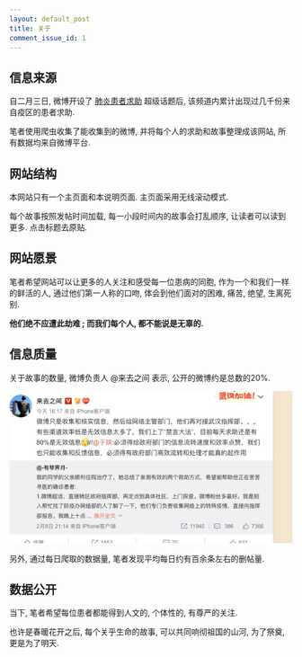 ```yaml
---
layout: default_post
title: 关于
comment_issue_id: 1
---
```




## 信息来源

自二月三日, 微博开设了 [肺炎患者求助](https://huati.weibo.com/6882551) 超级话题后, 该频道内累计出现过几千份来自疫区的患者求助. 

笔者使用爬虫收集了能收集到的微博, 并将每个人的求助和故事整理成该网站, 所有数据均来自微博平台. 

## 网站结构

本网站只有一个主页面和本说明页面. 主页面采用无线滚动模式. 

每个故事按照发帖时间加载, 每一小段时间内的故事会打乱顺序, 让读者可以读到更多. 点击标题去原贴.

## 网站愿景

笔者希望网站可以让更多的人关注和感受每一位患病的同胞, 作为一个和我们一样的鲜活的人, 通过他们第一人称的口吻, 体会到他们面对的困难, 痛苦, 绝望, 生离死别. 

__他们绝不应遭此劫难 ; 而我们每个人, 都不能说是无辜的.__


## 信息质量

关于故事的数量, 微博负责人 @来去之间 表示, 公开的微博约是总数的20%.

[![](/assets/supertopic_comments.jpg)](/assets/supertopic_comments.jpg)

另外, 通过每日爬取的数据量, 笔者发现平均每日约有百余条左右的删帖量.

## 数据公开

当下, 笔者希望每位患者都能得到人文的, 个体性的, 有尊严的关注.

也许是春暖花开之后, 每个关乎生命的故事, 可以共同响彻祖国的山河, 为了祭奠, 更是为了明天.


